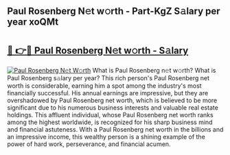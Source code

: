## Paul Rosenberg N𝚎t w𝚘rth - Part-KgZ S𝚊lary per year xoQMt

# <h2><a href="http://gc0eaf.nevu.top/?p=Paul+Rosenberg">🔗 👉🔴 Paul Rosenberg N𝚎t w𝚘rth - S𝚊lary</a></h2>

[![Paul Rosenberg N𝚎t W𝚘rth](https://i.imgur.com/Oavwk0R.jpeg)](http://gc0eaf.nevu.top/?p=Paul+Rosenberg)
What is Paul Rosenberg n𝚎t w𝚘rth? What is Paul Rosenberg s𝚊lary per year?
This rich person's Paul Rosenberg net worth is considerable, earning him a spot among the industry's most financially successful. His annual earnings are impressive, but they are overshadowed by Paul Rosenberg net worth, which is believed to be more significant due to his numerous business interests and valuable real estate holdings. This affluent individual, whose Paul Rosenberg net worth ranks among the highest worldwide, is recognized for his sharp business mind and financial astuteness. With a Paul Rosenberg net worth in the billions and an impressive income, this wealthy person is a shining example of the power of hard work, perseverance, and financial acumen.
